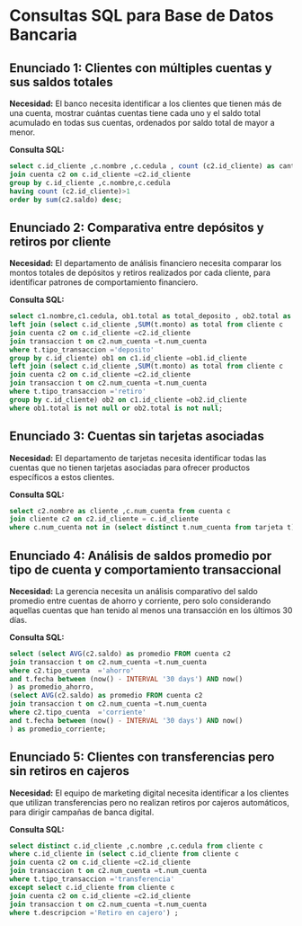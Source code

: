 # Consultas SQL para Base de Datos Bancaria

## Enunciado 1: Clientes con múltiples cuentas y sus saldos totales

**Necesidad:** El banco necesita identificar a los clientes que tienen más de una cuenta, mostrar cuántas cuentas tiene cada uno y el saldo total acumulado en todas sus cuentas, ordenados por saldo total de mayor a menor.

**Consulta SQL:**
```sql
select c.id_cliente ,c.nombre ,c.cedula , count (c2.id_cliente) as cantidad_cuentas, sum(c2.saldo)as saldo_total from cliente c
join cuenta c2 on c.id_cliente =c2.id_cliente
group by c.id_cliente ,c.nombre,c.cedula
having count (c2.id_cliente)>1
order by sum(c2.saldo) desc;
```

## Enunciado 2: Comparativa entre depósitos y retiros por cliente

**Necesidad:** El departamento de análisis financiero necesita comparar los montos totales de depósitos y retiros realizados por cada cliente, para identificar patrones de comportamiento financiero.

**Consulta SQL:**
```sql
select c1.nombre,c1.cedula, ob1.total as total_deposito , ob2.total as total_retiro from cliente c1 
left join (select c.id_cliente ,SUM(t.monto) as total from cliente c 
join cuenta c2 on c.id_cliente =c2.id_cliente
join transaccion t on c2.num_cuenta =t.num_cuenta
where t.tipo_transaccion ='deposito'
group by c.id_cliente) ob1 on c1.id_cliente =ob1.id_cliente
left join (select c.id_cliente ,SUM(t.monto) as total from cliente c 
join cuenta c2 on c.id_cliente =c2.id_cliente
join transaccion t on c2.num_cuenta =t.num_cuenta
where t.tipo_transaccion ='retiro'
group by c.id_cliente) ob2 on c1.id_cliente =ob2.id_cliente
where ob1.total is not null or ob2.total is not null;
```

## Enunciado 3: Cuentas sin tarjetas asociadas

**Necesidad:** El departamento de tarjetas necesita identificar todas las cuentas que no tienen tarjetas asociadas para ofrecer productos específicos a estos clientes.

**Consulta SQL:**
```sql
select c2.nombre as cliente ,c.num_cuenta from cuenta c 
join cliente c2 on c2.id_cliente = c.id_cliente
where c.num_cuenta not in (select distinct t.num_cuenta from tarjeta t);
```

## Enunciado 4: Análisis de saldos promedio por tipo de cuenta y comportamiento transaccional

**Necesidad:** La gerencia necesita un análisis comparativo del saldo promedio entre cuentas de ahorro y corriente, pero solo considerando aquellas cuentas que han tenido al menos una transacción en los últimos 30 días.

**Consulta SQL:**
```sql
select (select AVG(c2.saldo) as promedio FROM cuenta c2 
join transaccion t on c2.num_cuenta =t.num_cuenta
where c2.tipo_cuenta  ='ahorro' 
and t.fecha between (now() - INTERVAL '30 days') AND now() 
) as promedio_ahorro,
(select AVG(c2.saldo) as promedio FROM cuenta c2 
join transaccion t on c2.num_cuenta =t.num_cuenta
where c2.tipo_cuenta  ='corriente' 
and t.fecha between (now() - INTERVAL '30 days') AND now()
) as promedio_corriente;
```

## Enunciado 5: Clientes con transferencias pero sin retiros en cajeros

**Necesidad:** El equipo de marketing digital necesita identificar a los clientes que utilizan transferencias pero no realizan retiros por cajeros automáticos, para dirigir campañas de banca digital.

**Consulta SQL:**
```sql
select distinct c.id_cliente ,c.nombre ,c.cedula from cliente c 
where c.id_cliente in (select c.id_cliente from cliente c 
join cuenta c2 on c.id_cliente =c2.id_cliente
join transaccion t on c2.num_cuenta =t.num_cuenta 
where t.tipo_transaccion ='transferencia' 
except select c.id_cliente from cliente c 
join cuenta c2 on c.id_cliente =c2.id_cliente
join transaccion t on c2.num_cuenta =t.num_cuenta 
where t.descripcion ='Retiro en cajero') ;
```
